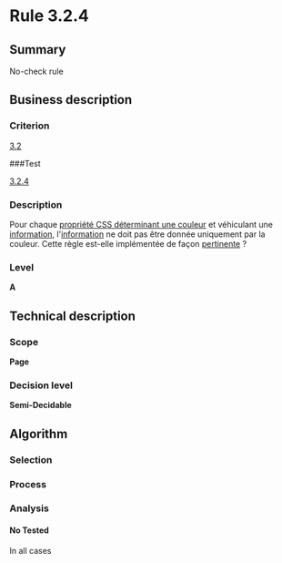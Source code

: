 # Rule 3.2.4

## Summary

No-check rule

## Business description

### Criterion

[3.2](http://references.modernisation.gouv.fr/referentiel-technique-0#crit-3-2)

###Test

[3.2.4](http://references.modernisation.gouv.fr/referentiel-technique-0#test-3-2-4)

### Description

Pour chaque <a href="http://references.modernisation.gouv.fr/referentiel-technique-0#mPropCouleur">propri&eacute;t&eacute; CSS d&eacute;terminant une couleur</a> et v&eacute;hiculant une <a href="http://references.modernisation.gouv.fr/referentiel-technique-0#mInfoCouleur">information</a>, l'<a href="http://references.modernisation.gouv.fr/referentiel-technique-0#mInfoCouleur">information</a> ne doit pas &ecirc;tre donn&eacute;e uniquement par la couleur. Cette r&egrave;gle est-elle impl&eacute;ment&eacute;e de fa&ccedil;on <a href="http://references.modernisation.gouv.fr/referentiel-technique-0#mPertinence">pertinente</a> ?

### Level

**A**

## Technical description

### Scope

**Page**

### Decision level

**Semi-Decidable**

## Algorithm

### Selection

### Process

### Analysis

#### No Tested 

In all cases
